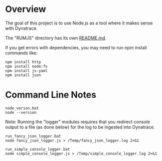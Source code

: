 # Overview

The goal of this project is to use Node.js as a tool where it makes sense with Dynatrace.  

The "RUMJS" directory has its own [README.md](RUMJS/README.md).  

If you get errors with dependencies, you may need to run npm install commands like:  
  
```
npm install http  
npm install node:fs  
npm install js-yaml  
npm install json  
```

# Command Line Notes
```
node_verion.bat  
node --version  
```  
Note: Running the "logger" modules requires that you redirect console output to a file (as done below) for the log to be ingested into Dynatrace.  
  
```
run_fancy_json_logger.bat  
node fancy_json_logger.js > /Temp/fancy_json_logger.log 2>&1  
  
run_simple_console_logger.bat  
node simple_console_logger.js > /Temp/simple_console_logger.log 2>&1  
```
